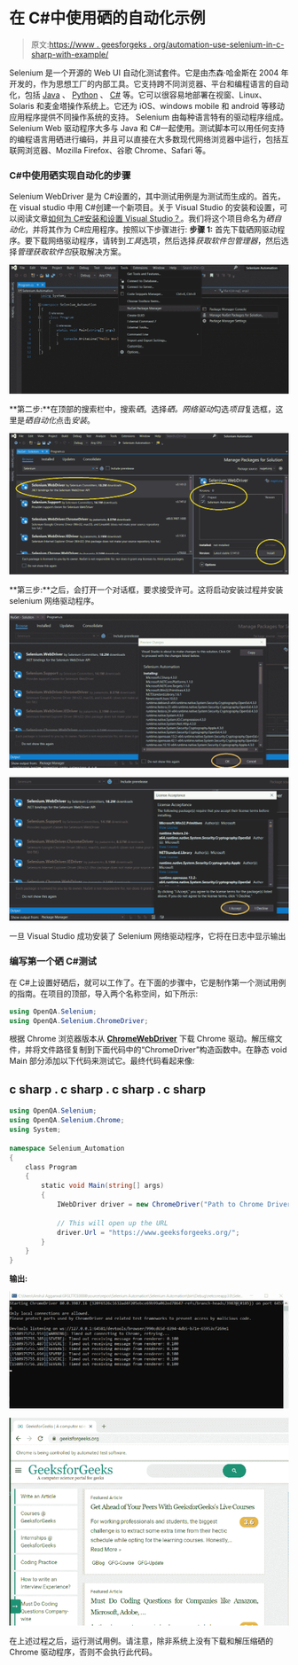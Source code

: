 # 在 C#中使用硒的自动化示例

> 原文:[https://www . geesforgeks . org/automation-use-selenium-in-c-sharp-with-example/](https://www.geeksforgeeks.org/automation-using-selenium-in-c-sharp-with-example/)

Selenium 是一个开源的 Web UI 自动化测试套件。它是由杰森·哈金斯在 2004 年开发的，作为思想工厂的内部工具。它支持跨不同浏览器、平台和编程语言的自动化，包括 [Java](https://www.geeksforgeeks.org/java/) 、 [Python](https://www.geeksforgeeks.org/python-programming-language/) 、 [C#](https://www.geeksforgeeks.org/csharp-programming-language/) 等。它可以很容易地部署在视窗、Linux、Solaris 和麦金塔操作系统上。它还为 iOS、windows mobile 和 android 等移动应用程序提供不同操作系统的支持。
Selenium 由每种语言特有的驱动程序组成。Selenium Web 驱动程序大多与 Java 和 C#一起使用。测试脚本可以用任何支持的编程语言用硒进行编码，并且可以直接在大多数现代网络浏览器中运行，包括互联网浏览器、Mozilla Firefox、谷歌 Chrome、Safari 等。

### C#中使用硒实现自动化的步骤

Selenium WebDriver 是为 C#设置的，其中测试用例是为测试而生成的。首先，在 visual studio 中用 C#创建一个新项目。关于 Visual Studio 的安装和设置，可以阅读文章[如何为 C#安装和设置 Visual Studio？](https://www.geeksforgeeks.org/how-to-install-and-setup-visual-studio-for-c-sharp/)。我们将这个项目命名为*硒自动化*，并将其作为 C#应用程序。按照以下步骤进行:
**步骤 1:** 首先下载硒网驱动程序。要下载网络驱动程序，请转到*工具*选项，然后选择*获取软件包管理器*，然后选择*管理获取软件包*获取解决方案。

![Selenium-Automation-CSharp-1](img/3c3dc094ac317c3f57fc0f8035f0ea7e.png)

**第二步:**在顶部的搜索栏中，搜索*硒*。选择*硒。网络驱动*勾选*项目*复选框，这里是*硒自动化*点击*安装*。

![Selenium-Automation-CSharp-2](img/8c166ef45beb87d4351e3b85df07f4ab.png)

**第三步:**之后，会打开一个对话框，要求接受许可。这将启动安装过程并安装 selenium 网络驱动程序。

![Selenium-Automation-CSharp-3](img/8854b8f23e21404b0d7e54a2b00e53c8.png)

![Selenium-Automation-CSharp-4](img/9891c1b17ae53b66c8db1c1ba9f0557e.png)

一旦 Visual Studio 成功安装了 Selenium 网络驱动程序，它将在日志中显示输出

### 编写第一个硒 C#测试

在 C#上设置好硒后，就可以工作了。在下面的步骤中，它是制作第一个测试用例的指南。在项目的顶部，导入两个名称空间，如下所示:

```cs
using OpenQA.Selenium;
using OpenQA.Selenium.ChromeDriver;
```

根据 Chrome 浏览器版本从 [**ChromeWebDriver**](https://chromedriver.chromium.org/downloads) 下载 Chrome 驱动。解压缩文件，并将文件路径复制到下面代码中的“ChromeDriver”构造函数中。在静态 void Main 部分添加以下代码来测试它。最终代码看起来像:

## c sharp . c sharp . c sharp . c sharp

```cs
using OpenQA.Selenium;
using OpenQA.Selenium.Chrome;
using System;

namespace Selenium_Automation
{
    class Program
    {
        static void Main(string[] args)
        {
            IWebDriver driver = new ChromeDriver("Path to Chrome Driver");

            // This will open up the URL
            driver.Url = "https://www.geeksforgeeks.org/";
        }
    }
}
```

**输出:**

![Selenium-Automation-CSharp-Output-1](img/2e18c4551e171a3449d0d4975943405a.png)

![Selenium-Automation-CSharp-Output-2](img/36e9133d3c91a36b401bf5a18f2752e1.png)

在上述过程之后，运行测试用例。请注意，除非系统上没有下载和解压缩硒的 Chrome 驱动程序，否则不会执行此代码。
